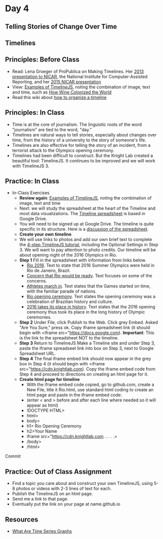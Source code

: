 # Day 4
## Telling Stories of Change Over Time

## Timelines

## Principles: Before Class

- Read: Lena Groeger of ProPublica on Making Timelines. Her [2013 presentation to NICAR](http://lenagroeger.s3.amazonaws.com/timelines/timelines.html), the National Institute for Computer-Assisted Reporting, and her [2015 NICAR presentation](http://lenagroeger.s3.amazonaws.com/talks/nicar-2015/timelines-nicar/timelines.html)
- View: [Examples of TimelineJS](https://timeline.knightlab.com/index.html#examples), noting the combination of image, text and time, such as [How Wine Colonized the World](http://vinepair.com/wine-colonized-world-wine-history/#1)
- Read this wiki about [how to organize a timeline](http://www.wikihow.com/Make-a-Timeline)

## Principles: In Class

- Time is at the core of journalism. The linguistic roots of the word "journalism" are tied to the word, "day." 
- Timelines are natural ways to tell stories, especially about changes over time, from the history of a university to the story of someone's life.
- Timelines are also effective for telling the story of an incident, from a terrorist attack to the Olympics opening ceremony.
- Timelines had been difficult to construct. But the Knight Lab created a beautiful tool: TimelineJS. It continues to be improved and we will work with TimelineJS 3.

## Practice: In Class

- In-Class Exercises
  - **Review again**: [Examples of TimelineJS](https://timeline.knightlab.com/index.html#examples), noting the combination of image, text and time
  - Next: we will study the spreadsheet at the heart of the Timeline and most data visualizations. The [Timeline spreadsheet](https://drive.google.com/a/lehigh.edu/previewtemplate?id=1pHBvXN7nmGkiG8uQSUB82eNlnL8xHu6kydzH_-eguHQ&mode=public#) is based in Google Drive. 
  - You will need to be signed up at Google Drive. The timeline is quite specific in its structure. Here is a [discussion of the spreadsheet](https://timeline.knightlab.com/docs/using-spreadsheets.html).
  - **Create your own timeline**
  - We will use links to photos and add our own brief text to complete the [4-step TimelineJS tutorial](https://timeline.knightlab.com/index.html#make), including the Optional Settings in Step 3. We will want to pay attention to photo credits. Our timeline will be about opening night of the 2016 Olympics in Rio.
  - **Step 1** Fill in the spreadsheet with information from links below.
    - [Rio 2016](https://1.bp.blogspot.com/-gpgFkYiFS0k/V2PgaYiIIWI/AAAAAAAAAGg/iP_5APptn2Yoy-irza5E4unZTHJSPIg9QCLcB/s1600/Rio%2B2016%2BOlympics%2BOpening%2BCeremony.jpeg). Text to state that 2016 Summer Olympics were held in Rio de Janeiro, Brazil.
    - [Concern that Rio would be ready](https://i.ytimg.com/vi/9qPPxnOlrlo/maxresdefault.jpg). Text focuses on some of the concerns.
    - [Athletes march in](http://wpmedia.news.nationalpost.com/2016/08/rio_olympics_opening_ceremony-12.jpg). Text states that the Games started on time, with the familiar parade of nations.
    - [Rio opening ceremony](http://images.indianexpress.com/2016/08/maracana-main.jpg). Text states the opening ceremony was a celebration of Brazilian history and culture.
    - [2016 takes its place in history](https://www.youtube.com/watch?v=uiKFYHwQKaE). Text states that the 2016 opening ceremony thus took its place in the long history of Olympic ceremonies.
  - **Step 2** Under File, click Publish to the Web. Click grey Embed. Asked "Are You Sure," press ok. Copy iframe spreadsheet link (it should begin with <iframe src="https://docs.google.com). **Important**: This is the link to the spreadsheet NOT to the timeline.
  - **Step 3** Return to TimelineJS Make a Timeline site and under Step 3, paste the iframe spreadseet link into box on Step 3, next to Google Spreadsheet URL.
  - **Step 4** The final iframe embed link should now appear in the grey box in Step 4 (it should begin with <iframe src="https://cdn.knightlab.com). Copy the iframe embed code from Step 4 and proceed to directions on creating an html page for it.
  - **Create html page for timeline**
    - With the iframe embed code copied, go to github.com, create a New File, title it Rio.html, use standard html coding to create an html page and paste in the iframe embed code:
    - (enter < and > before and after each line where needed so it will appear as html)
    - !DOCTYPE HTML>
    - html>
    - body>
    - h1> Rio Opening Ceremony</h1>
    - h2>Your Name</h2>
    - iframe src="https://cdn.knightlab.com. . . . .>
    - /body>
    - /html>

Commit

## Practice: Out of Class Assignment

- Find a topic you care about and construct your own TimelineJS, using 5-8 photos or videos with 2-3 lines of text for each.
- Publish the TimelineJS on an html page.
- Send me a link to that page.
- Eventually put the link on your page at name.github.io

## Resources
- [What Are Time Series Graphs](http://statistics.about.com/od/Descriptive-Statistics/a/Time-Series-Graphs.htm)
